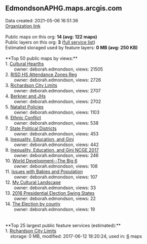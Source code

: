 <h2>EdmondsonAPHG.maps.arcgis.com</h2> Data created: 2021-05-06 16:51:36 <br /><a target='new' href='https://EdmondsonAPHG.maps.arcgis.com'>Organization link</a><br /><br />Public maps on this org: <b>14 (avg: 122 maps)</b><br />Public layers on this org: <b>3 </b>(<a target='new' href='https://services.arcgis.com/EvzKoNMBR4Wutkbp/ArcGIS/rest/services'>full service list</a>)<br />Estimated storaged used by feature layers: <b>0 MB (avg: 250 KB)</b><br /><br />**Top 50 public maps by views:**<br />  1. <a target='new' href='https://www.arcgis.com/home/item.html?id=aa3cfecc51004afda55e231cce3db419'>Cultural Hearths</a> <br />  &nbsp;&nbsp;&nbsp;&nbsp; &nbsp;&nbsp;owner: deborah.edmondson, views: 21505<br />  2. <a target='new' href='https://www.arcgis.com/home/item.html?id=0e734e9955e245af9aa13d24d0533e1a'>RISD HS Attendance Zones Reg</a> <br />  &nbsp;&nbsp;&nbsp;&nbsp; &nbsp;&nbsp;owner: deborah.edmondson, views: 2726<br />  3. <a target='new' href='https://www.arcgis.com/home/item.html?id=54314d889a894a3dbaf3938628f68ecb'>Richardson City Limits</a> <br />  &nbsp;&nbsp;&nbsp;&nbsp; &nbsp;&nbsp;owner: deborah.edmondson, views: 2707<br />  4. <a target='new' href='https://www.arcgis.com/home/item.html?id=5527c455f32d47dcb42d92eceb990451'>Berkner and JHs</a> <br />  &nbsp;&nbsp;&nbsp;&nbsp; &nbsp;&nbsp;owner: deborah.edmondson, views: 2702<br />  5. <a target='new' href='https://www.arcgis.com/home/item.html?id=4347ab23dce844e681a2603fb74f8602'>Natalist Policies</a> <br />  &nbsp;&nbsp;&nbsp;&nbsp; &nbsp;&nbsp;owner: deborah.edmondson, views: 1103<br />  6. <a target='new' href='https://www.arcgis.com/home/item.html?id=749597ae36e34e30804e229e516e3bc2'>Ethnic Conflict</a> <br />  &nbsp;&nbsp;&nbsp;&nbsp; &nbsp;&nbsp;owner: deborah.edmondson, views: 538<br />  7. <a target='new' href='https://www.arcgis.com/home/item.html?id=ec836f0f0d004170a55300787539a016'>State Political Districts</a> <br />  &nbsp;&nbsp;&nbsp;&nbsp; &nbsp;&nbsp;owner: deborah.edmondson, views: 453<br />  8. <a target='new' href='https://www.arcgis.com/home/item.html?id=6a164e730e544e2fb5616ac828e0248d'>Inequality, Education, and Gini</a> <br />  &nbsp;&nbsp;&nbsp;&nbsp; &nbsp;&nbsp;owner: deborah.edmondson, views: 442<br />  9. <a target='new' href='https://www.arcgis.com/home/item.html?id=780a7612c418493ba7f604b2e50e970f'>Inequality, Education, and Gini NCGE 2017</a> <br />  &nbsp;&nbsp;&nbsp;&nbsp; &nbsp;&nbsp;owner: deborah.edmondson, views: 246<br />  10. <a target='new' href='https://www.arcgis.com/home/item.html?id=1e16d1fd2c274680b246b127b265ff7e'>World Development--The Big 6</a> <br />  &nbsp;&nbsp;&nbsp;&nbsp; &nbsp;&nbsp;owner: deborah.edmondson, views: 108<br />  11. <a target='new' href='https://www.arcgis.com/home/item.html?id=4d6cefeb60ae49b58c76f86b71549b29'>Issues with Babies and Population</a> <br />  &nbsp;&nbsp;&nbsp;&nbsp; &nbsp;&nbsp;owner: deborah.edmondson, views: 107<br />  12. <a target='new' href='https://www.arcgis.com/home/item.html?id=1dd66ab10d95446b9a9a52001af31db0'>My Cultural Landscape</a> <br />  &nbsp;&nbsp;&nbsp;&nbsp; &nbsp;&nbsp;owner: deborah.edmondson, views: 33<br />  13. <a target='new' href='https://www.arcgis.com/home/item.html?id=7fc679e6c32044e080f35f8739e391be'>2016 Presidential Election Swing States</a> <br />  &nbsp;&nbsp;&nbsp;&nbsp; &nbsp;&nbsp;owner: deborah.edmondson, views: 22<br />  14. <a target='new' href='https://www.arcgis.com/home/item.html?id=8f316956dcbc4698b71e6d0937574e72'>The Election by county</a> <br />  &nbsp;&nbsp;&nbsp;&nbsp; &nbsp;&nbsp;owner: deborah.edmondson, views: 19<br /><br /><br />**Top 25 largest public feature services (estimated):**<br /> 1. <a target='new' href='https://www.arcgis.com/home/item.html?id=3fdef1dcc26443a2841dfb713b164035'>Richardson City Limits</a><br /> &nbsp;&nbsp;&nbsp;&nbsp;storage: 0 MB, modified: 2017-06-12 18:20:24,  used in: <a target='new' href='https://ed-ind-tb.s3-us-west-1.amazonaws.com/ADI/3fdef1dcc26443a2841dfb713b164035.html'> 6</a> maps<br />